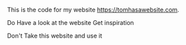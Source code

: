 This is the code for my website https://tomhasawebsite.com.

Do
Have a look at the website
Get inspiration

Don't 
Take this website and use it 
